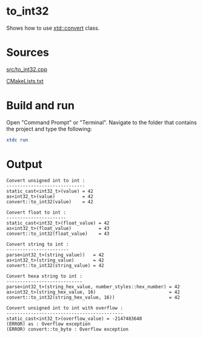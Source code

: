 # to_int32

Shows how to use [xtd::convert](../../../../src/xtd.core/include/xtd/convert.h) class.

# Sources

[src/to_int32.cpp](src/to_int32.cpp)

[CMakeLists.txt](CMakeLists.txt)

# Build and run

Open "Command Prompt" or "Terminal". Navigate to the folder that contains the project and type the following:

```cmake
xtdc run
```

# Output

```
Convert unsigned int to int :
-----------------------------
static_cast<int32_t>(value) = 42
as<int32_t>(value)          = 42
convert::to_int32(value)    = 42

Convert float to int :
----------------------
static_cast<int32_t>(float_value) = 42
as<int32_t>(float_value)          = 43
convert::to_int32(float_value)    = 43

Convert string to int :
-----------------------
parse<int32_t>(string_value))   = 42
as<int32_t>(string_value)       = 42
convert::to_int32(string_value) = 42

Convert hexa string to int :
----------------------------
parse<int32_t>(string_hex_value, number_styles::hex_number) = 42
as<int32_t>(string_hex_value, 16)                           = 42
convert::to_int32(string_hex_value, 16))                    = 42

Convert unsigned int to int with overflow :
-------------------------------------------
static_cast<int32_t>(overflow_value) = -2147483648
(ERROR) as : Overflow exception
(ERROR) convert::to_byte : Overflow exception
```
